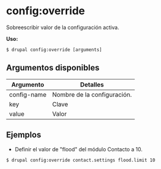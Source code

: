 # config:override
Sobreescribir valor de la configuración activa.

**Uso:**
```
$ drupal config:override [arguments] 
```

## Argumentos disponibles
Argumento | Detalles
---------|-------------
config-name | Nombre de la configuración.
key | Clave
value | Valor

## Ejemplos
* Definir el valor de "flood" del módulo Contacto a 10.
```
$ drupal config:override contact.settings flood.limit 10
```
